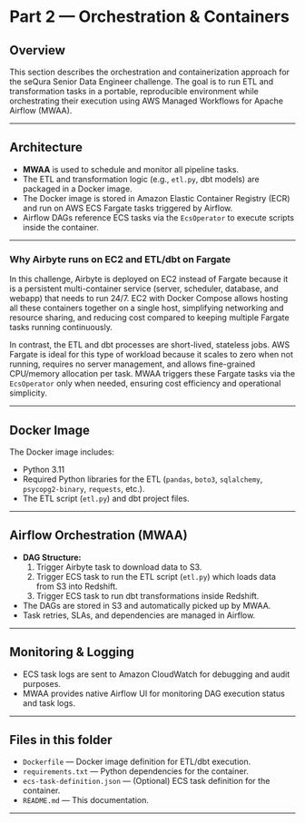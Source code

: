 # Part 2 — Orchestration & Containers

## Overview
This section describes the orchestration and containerization approach for the seQura Senior Data Engineer challenge. The goal is to run ETL and transformation tasks in a portable, reproducible environment while orchestrating their execution using AWS Managed Workflows for Apache Airflow (MWAA).

---

## Architecture

- **MWAA** is used to schedule and monitor all pipeline tasks.
- The ETL and transformation logic (e.g., `etl.py`, dbt models) are packaged in a Docker image.
- The Docker image is stored in Amazon Elastic Container Registry (ECR) and run on AWS ECS Fargate tasks triggered by Airflow.
- Airflow DAGs reference ECS tasks via the `EcsOperator` to execute scripts inside the container.

---


### Why Airbyte runs on EC2 and ETL/dbt on Fargate

In this challenge, Airbyte is deployed on EC2 instead of Fargate because it is a persistent multi-container service (server, scheduler, database, and webapp) that needs to run 24/7. EC2 with Docker Compose allows hosting all these containers together on a single host, simplifying networking and resource sharing, and reducing cost compared to keeping multiple Fargate tasks running continuously.

In contrast, the ETL and dbt processes are short-lived, stateless jobs. AWS Fargate is ideal for this type of workload because it scales to zero when not running, requires no server management, and allows fine-grained CPU/memory allocation per task. MWAA triggers these Fargate tasks via the `EcsOperator` only when needed, ensuring cost efficiency and operational simplicity.

---

## Docker Image

The Docker image includes:
- Python 3.11
- Required Python libraries for the ETL (`pandas`, `boto3`, `sqlalchemy`, `psycopg2-binary`, `requests`, etc.).
- The ETL script (`etl.py`) and dbt project files.

---

## Airflow Orchestration (MWAA)

- **DAG Structure:**
  1. Trigger Airbyte task to download data to S3.
  1. Trigger ECS task to run the ETL script (`etl.py`) which loads data from S3 into Redshift.
  2. Trigger ECS task to run dbt transformations inside Redshift.
- The DAGs are stored in S3 and automatically picked up by MWAA.
- Task retries, SLAs, and dependencies are managed in Airflow.

---

## Monitoring & Logging
- ECS task logs are sent to Amazon CloudWatch for debugging and audit purposes.
- MWAA provides native Airflow UI for monitoring DAG execution status and task logs.

---

## Files in this folder
- `Dockerfile` — Docker image definition for ETL/dbt execution.
- `requirements.txt` — Python dependencies for the container.
- `ecs-task-definition.json` — (Optional) ECS task definition for the container.
- `README.md` — This documentation.

---
